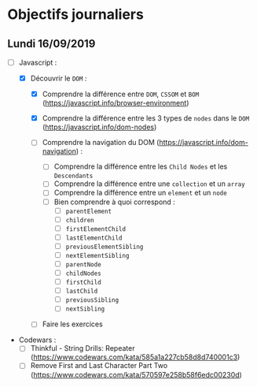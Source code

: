 # Objectifs journaliers

## Lundi 16/09/2019

- [ ] Javascript :

  - [x] Découvrir le `DOM` :

    - [x] Comprendre la différence entre `DOM`, `CSSOM` et `BOM` (https://javascript.info/browser-environment)

    - [x] Comprendre la différence entre les 3 types de `nodes` dans le `DOM` (https://javascript.info/dom-nodes)

    - [ ] Comprendre la navigation du DOM (https://javascript.info/dom-navigation) :
      - [ ] Comprendre la différence entre les `Child Nodes` et les `Descendants`
      - [ ] Comprendre la différence entre une `collection` et un `array`
      - [ ] Comprendre la différence entre un `element` et un `node`
      - [ ] Bien comprendre à quoi correspond :
        - [ ] `parentElement`
        - [ ] `children`
        - [ ] `firstElementChild`
        - [ ] `lastElementChild`
        - [ ] `previousElementSibling`
        - [ ] `nextElementSibling`
        - [ ] `parentNode`
        - [ ] `childNodes`
        - [ ] `firstChild`
        - [ ] `lastChild`
        - [ ] `previousSibling`
        - [ ] `nextSibling`
    - [ ] Faire les exercices

* Codewars :
  - [ ] Thinkful - String Drills: Repeater (https://www.codewars.com/kata/585a1a227cb58d8d740001c3)
  - [ ] Remove First and Last Character Part Two (https://www.codewars.com/kata/570597e258b58f6edc00230d)
